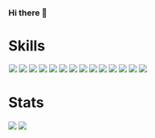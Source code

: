 ### Hi there 👋
<h1> Skills</h1>
<div style="display: inline-block; margin: 1px;">
  <img src="https://img.icons8.com/color/60/000000/javascript--v1.png"/>
  <img src="https://img.icons8.com/color/60/000000/angularjs.png"/>
  <img src="https://img.icons8.com/color/60/000000/typescript.png"/>
  <img src="https://img.icons8.com/color/60/000000/html-5--v1.png"/>
  <img src="https://img.icons8.com/color/60/000000/css3.png"/>
  <img src="https://img.icons8.com/color/60/000000/sass.png"/>
  <img src="https://img.icons8.com/color/60/000000/bootstrap.png"/>
  <img src="https://img.icons8.com/color/60/000000/microsoft-sql-server.png"/>
  <img src="https://img.icons8.com/color/60/000000/visual-studio-code-2019.png"/>
  <img src="https://img.icons8.com/color/60/000000/gitlab.png"/>
  <img src="https://img.icons8.com/color/60/000000/git.png"/>
  <img src="https://img.icons8.com/color/60/000000/jira.png"/>
  <img src="https://img.icons8.com/dusk/60/000000/postman-api.png"/>
  <img src="https://img.icons8.com/color/60/000000/adobe-photoshop--v1.png"/>
  
</div>

<h1> Stats </h1>
<div style="display: inline-block;">
  <img align="center" src="https://github-readme-stats.vercel.app/api/top-langs/?username=ypezoa&theme=tokyonight" />
  <img align="center" src="https://github-readme-stats.vercel.app/api?username=ypezoa&theme=tokyonight&show_icons=true" />
</div>
<!--
**YPEZOA/ypezoa** is a ✨ _special_ ✨ repository because its `README.md` (this file) appears on your GitHub profile.

Here are some ideas to get you started:

- 🔭 I’m currently working on ...
  <a href="https://github.com/ypezoa/github-readme-stats">
    <img align="center" src="https://github-readme-stats.vercel.app/api/pin/?username=ypezoa&repo=github-readme-stats" />
  </a>
  <a href="https://github.com/ypezoa/convoychat">
    <img align="center" src="https://github-readme-stats.vercel.app/api/pin/?username=ypezoa&repo=convoychat" />
  </a>
- 🌱 I’m currently learning ...
- 👯 I’m looking to collaborate on ...
- 🤔 I’m looking for help with ...
- 💬 Ask me about ...
- 📫 How to reach me: ...
- 😄 Pronouns: ...
- ⚡ Fun fact: ...
-->
